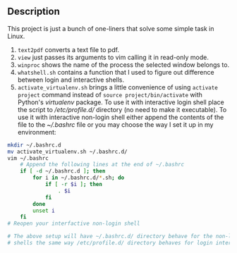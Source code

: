 Description
-----------

This project is just a bunch of one-liners that solve some simple task in Linux.

1. `text2pdf` converts a text file to pdf.
2. `view` just passes its arguments to vim calling it in read-only mode.
3. `winproc` shows the name of the process the selected window belongs to.
4. `whatshell.sh` contains a function that I used to figure out difference between login and interactive shells.
5. `activate_virtualenv.sh` brings a little convenience of using `activate project` command instead of `source project/bin/activate` with Python's *virtualenv* package. To use it with interactive login shell place the script to */etc/profile.d/* directory (no need to make it executable). To use it with interactive non-login shell either append the contents of the file to the *~/.bashrc* file or you may choose the way I set it up in my environment:
```bash
mkdir ~/.bashrc.d
mv activate_virtualenv.sh ~/.bashrc.d/
vim ~/.bashrc
    # Append the following lines at the end of ~/.bashrc
    if [ -d ~/.bashrc.d ]; then
        for i in ~/.bashrc.d/*.sh; do
            if [ -r $i ]; then
                . $i
            fi
        done
        unset i
    fi
# Reopen your interfactive non-login shell

# The above setup will have ~/.bashrc.d/ directory behave for the non-login interactive
# shells the same way /etc/profile.d/ directory behaves for login interactive shell.
```
